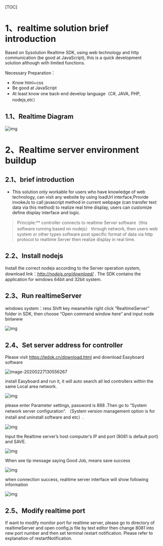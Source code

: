 [TOC]

# 1、realtime solution brief introduction

Based on Sysolution Realtime SDK, using web technology and http communication (be good at JavaScript), this is a quick development solution although with limited functions. 

Necessary Preparation：

- Know html+css
- Be good at JavaScript
-  At least know one back-end develop language（C#, JAVA, PHP, nodejs,etc）

## 1.1、Realtime Diagram

![img](../pictures/tuopu.png)



# 2、Realtime server environment buildup

## 2.1、brief introduction

- This solution only workable for users who have knowledge of web technology, can visit any website by using loadUrl interface,Provide invokeJs to call javascript method in current webpage (can transfer text data via this method) to realize real time display, users can customize define display interface and logic.

> Principle:** controller connects to realtime Server software（this software running based on nodejs） through network, then users web system or other types software post specific format of data via http protocol to realtime Server then realize display in real time. 

## 2.2、Install nodejs

Install the correct nodejs according to the Server operation system, download link：*http://nodejs.org/download/* . The SDK contains the application for windows 64bit and 32bit system. 

## 2.3、Run realtimeServer

windows system：ress Shift key meanwhile right click “RealtimeServer” folder in SDK, then choose “Open command window here” and input node bin\www

![img](../pictures/runRealtime.png)

## 2.4、Set server address for controller

Please visit https://ledok.cn/download.html and download Easyboard software

![image-20200227130556267](../pictures/easyboardlink.png)

install Easyboard and run it, it will auto search all led controllers within the same Local area network.

![img](../pictures/easyboardmain.png)

please enter Parameter settings, password is 888 .Then go to “System network server configuration”. （System version management option is for install and uninstall software and etc）.

![img](../pictures/easyset.png)

Input the Realtime server’s  host computer’s IP and port (8081 is default port) and SAVE.

![img](../pictures/easysetreal.png)

When see tip message saying Good Job, means save success

![img](../pictures/setsuccess.png)

when connection success, realtime server interface will show following information 

![img](../pictures/connection.png)

## 2.5、Modify realtime port

If want to modify monitor port for realtime server, please go to directory of realtimeServer and open config.js file by text editor then change 8081 into new port number and then set terminal restart notification. Please refer to explanation of restartNotification.